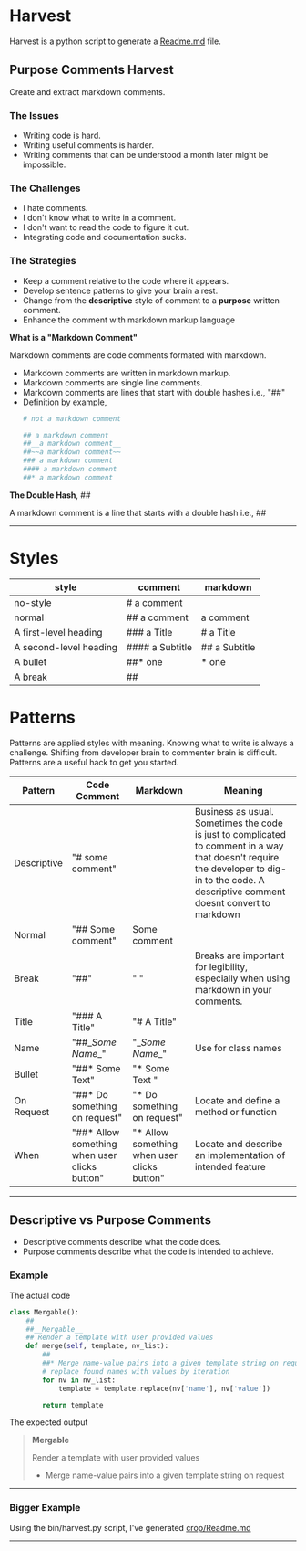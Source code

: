 
# Harvest 
Harvest is a python script to generate a [Readme.md](bin/ReadMe.md) file. 

## Purpose Comments Harvest
Create and extract markdown comments.

### The Issues
* Writing code is hard. 
* Writing useful comments is harder. 
* Writing comments that can be understood a month later might be impossible.

### The Challenges
* I hate comments.
* I don't know what to write in a comment.
* I don't want to read the code to figure it out.
* Integrating code and documentation sucks.

### The Strategies
* Keep a comment relative to the code where it appears.
* Develop sentence patterns to give your brain a rest.
* Change from the __descriptive__ style of comment to a __purpose__ written comment. 
* Enhance the comment with markdown markup language

__What is a "Markdown Comment"__

Markdown comments are code comments formated with markdown.
* Markdown comments are written in markdown markup.
* Markdown comments are single line comments.
* Markdown comments are lines that start with double hashes i.e., "##"
* Definition by example,
    ```python
    # not a markdown comment
    
    ## a markdown comment
    ##__a markdown comment__
    ##~~a markdown comment~~
    ### a markdown comment
    #### a markdown comment
    ##* a markdown comment
    ``` 

__The Double Hash__, ##

A markdown comment is a line that starts with a double hash i.e., ##

<hr>

# Styles

| style                  | comment         | markdown      |
|------------------------|-----------------|---------------|
| no-style               | # a comment     |               |
| normal                 | ## a comment    | a comment     |
| A first-level heading  | ### a Title     | # a Title     |
| A second-level heading | #### a Subtitle | ## a Subtitle |
| A bullet               | ##* one         | * one         |
| A break                | ##              |               |              


# Patterns

Patterns are applied styles with meaning.
Knowing what to write is always a challenge. 
Shifting from developer brain to commenter brain is difficult.
Patterns are a useful hack to get you started.

| Pattern     | Code Comment                                  | Markdown                                    | Meaning                                                                                                                                                                                     |
|-------------|-----------------------------------------------|---------------------------------------------|---------------------------------------------------------------------------------------------------------------------------------------------------------------------------------------------|
| Descriptive | "# some comment"                              |                                             | Business as usual. Sometimes the code is just to complicated to comment in a way that doesn't require the developer to dig-in to the code. A descriptive comment doesnt convert to markdown |
| Normal      | "## Some comment"                             | Some comment                                |                                                                                                                                                                                             |
| Break       | "##"                                          | " "                                         | Breaks are important for legibility, especially when using markdown in your comments.                                                                                                       |                                                                                                                                                                                            |  
| Title       | "### A Title"                                 | "# A Title"                                 |                                                                                                                                                                                             |
| Name        | "##\__Some Name__"                            | "\__Some Name__"                            | Use for class names                                                                                                                                                                         |
| Bullet      | "##* Some Text"                               | "* Some Text "                              |                                                                                                                                                                                             |
| On Request  | "##* Do something on request"                 | "* Do something on request"                 | Locate and define a method or function                                                                                                                                                      |
| When        | "##* Allow something when user clicks button" | "* Allow something when user clicks button" | Locate and describe an implementation of intended feature                                                                                                                                   |


<hr>

## Descriptive vs Purpose Comments
* Descriptive comments describe what the code does. 
* Purpose comments describe what the code is intended to achieve. 

### Example
The actual code

```python
class Mergable():
    ##
    ##__Mergable__
    ## Render a template with user provided values
    def merge(self, template, nv_list):
        ##
        ##* Merge name-value pairs into a given template string on request
        # replace found names with values by iteration 
        for nv in nv_list:
            template = template.replace(nv['name'], nv['value'])

        return template
```
The expected output

>__Mergable__
> 
>Render a template with user provided values
>* Merge name-value pairs into a given template string on request

<hr>

### Bigger Example 

Using the bin/harvest.py script, I've generated [crop/Readme.md](./crop/Readme.md) 

<hr>


